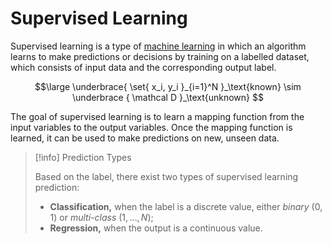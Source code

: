 # Supervised Learning

Supervised learning is a type of [machine learning](AI%20and%20ML/Unit%202/Machine%20Learning.md) in which an algorithm learns to make predictions or decisions by training on a labelled dataset, which consists of input data and the corresponding output label.

$$\large
	\underbrace{
		\set{ x_i, y_i }_{i=1}^N
	}_\text{known}
	\sim
	\underbrace { \mathcal D }_\text{unknown}
$$

The goal of supervised learning is to learn a mapping function from the input variables to the output variables. Once the mapping function is learned, it can be used to make predictions on new, unseen data.

> [!info] Prediction Types
> 
> Based on the label, there exist two types of supervised learning prediction:
> - **Classification,** when the label is a discrete value, either *binary* ($0,1$) or *multi-class* ($1, \ldots, N$);
> - **Regression,** when the output is a continuous value.